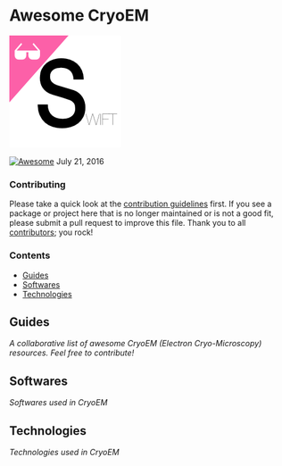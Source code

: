 # Awesome CryoEM
 
<!-- 

PLEASE DO NOT UPDATE THIS FILE, UPDATE CONTENTS.JSON INSTEAD. THANK YOU :-)

 -->

![Awesome CryoEM](https://raw.githubusercontent.com/matteocrippa/awesome-swift/master/.github/IconV2.png)

[![Awesome](https://cdn.rawgit.com/sindresorhus/awesome/d7305f38d29fed78fa85652e3a63e154dd8e8829/media/badge.svg)](https://github.com/sindresorhus/awesome) July 21, 2016

### Contributing

Please take a quick look at the [contribution guidelines](.github/CONTRIBUTING.md) first. If you see a package or project here that is no longer maintained or is not a good fit, please submit a pull request to improve this file. Thank you to all [contributors](https://github.com/barrykui/awesome-cryoem/graphs/contributors); you rock!

### Contents

- [Guides](#guides)
- [Softwares](#softwares)
- [Technologies](#technologies)

## Guides
*A collaborative list of awesome CryoEM (Electron Cryo-Microscopy) resources. Feel free to contribute!* 

## Softwares
*Softwares used in CryoEM* 

## Technologies
*Technologies used in CryoEM* 

